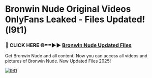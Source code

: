 # Bronwin Nude Original Videos 0nlyFans Leaked - Files Updated! (l9t1)

<h3>🔴 CLICK HERE 🌐==►► <a href="https://tinyurl.com/52m3yx9h" rel="nofollow">Bronwin Nude Updated Files</a></h3>

Get Bronwin Nude and all content. Now you can access all videos and pictures of Bronwin Nude. New Updated Files 2025!

[![l9t1](https://i.imgur.com/TnHtlc8.gif)](https://tinyurl.com/52m3yx9h)
